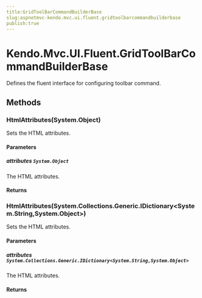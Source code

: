 ```yaml
---
title:GridToolBarCommandBuilderBase
slug:aspnetmvc-kendo.mvc.ui.fluent.gridtoolbarcommandbuilderbase
publish:true
---
```


# Kendo.Mvc.UI.Fluent.GridToolBarCommandBuilderBase
Defines the fluent interface for configuring toolbar command.



## Methods

### HtmlAttributes(System.Object)
Sets the HTML attributes.



#### Parameters

##### attributes `System.Object`
The HTML attributes.



#### Returns



### HtmlAttributes(System.Collections.Generic.IDictionary\<System.String,System.Object>)
Sets the HTML attributes.



#### Parameters

##### attributes `System.Collections.Generic.IDictionary<System.String,System.Object>`
The HTML attributes.



#### Returns




